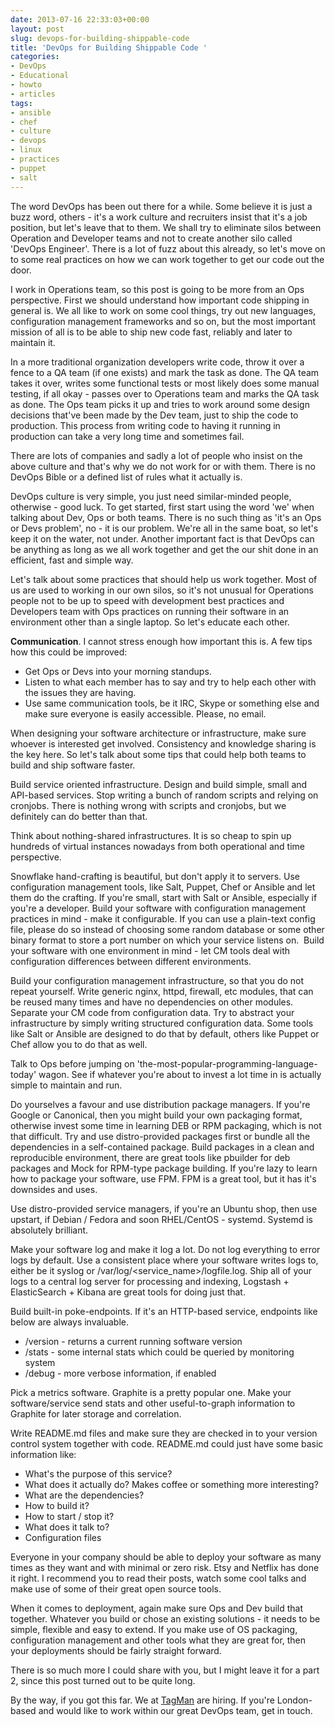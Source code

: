 ```yaml
---
date: 2013-07-16 22:33:03+00:00
layout: post
slug: devops-for-building-shippable-code
title: 'DevOps for Building Shippable Code '
categories:
- DevOps
- Educational
- howto
- articles
tags:
- ansible
- chef
- culture
- devops
- linux
- practices
- puppet
- salt
---
```


The word DevOps has been out there for a while. Some believe it is just a buzz
word, others - it's a work culture and recruiters insist that it's a job
position, but let's leave that to them. We shall try to eliminate silos between
Operation and Developer teams and not to create another silo called 'DevOps
Engineer'. There is a lot of fuzz about this already, so let's move on to some
real practices on how we can work together to get our code out the door.

I work in Operations team, so this post is going to be more from an Ops
perspective. First we should understand how important code shipping in general
is. We all like to work on some cool things, try out new languages,
configuration management frameworks and so on, but the most important mission
of all is to be able to ship new code fast, reliably and later to maintain it.

In a more traditional organization developers write code, throw it over a fence
to a QA team (if one exists) and mark the task as done. The QA team takes it
over, writes some functional tests or most likely does some manual testing, if
all okay - passes over to Operations team and marks the QA task as done. The
Ops team picks it up and tries to work around some design decisions that've
been made by the Dev team, just to ship the code to production. This process
from writing code to having it running in production can take a very long time
and sometimes fail.

There are lots of companies and sadly a lot of people who insist on the above
culture and that's why we do not work for or with them. There is no DevOps
Bible or a defined list of rules what it actually is.

DevOps culture is very simple, you just need similar-minded people, otherwise -
good luck. To get started, first start using the word 'we' when talking about
Dev, Ops or both teams. There is no such thing as 'it's an Ops or Devs
problem', no - it is our problem. We're all in the same boat, so let's keep it
on the water, not under. Another important fact is that DevOps can be anything
as long as we all work together and get the our shit done in an efficient, fast
and simple way.

Let's talk about some practices that should help us work together. Most of us
are used to working in our own silos, so it's not unusual for Operations people
not to be up to speed with development best practices and Developers team with
Ops practices on running their software in an environment other than a single
laptop. So let's educate each other.


**Communication**. I cannot stress enough how important this is. A few tips how this could be improved:

* Get Ops or Devs into your morning standups.
* Listen to what each member has to say and try to help each other with the issues they are having.
* Use same communication tools, be it IRC, Skype or something else and make
  sure everyone is easily accessible. Please, no email.

When designing your software architecture or infrastructure, make sure whoever
is interested get involved. Consistency and knowledge sharing is the key here.
So let's talk about some tips that could help both teams to build and ship
software faster.

Build service oriented infrastructure. Design and build simple, small and
API-based services. Stop writing a bunch of random scripts and relying on
cronjobs. There is nothing wrong with scripts and cronjobs, but we definitely
can do better than that.

Think about nothing-shared infrastructures. It is so cheap to spin up hundreds
of virtual instances nowadays from both operational and time perspective.

Snowflake hand-crafting is beautiful, but don't apply it to servers. Use
configuration management tools, like Salt, Puppet, Chef or Ansible and let them
do the crafting. If you're small, start with Salt or Ansible, especially if
you're a developer. Build your software with configuration management practices
in mind - make it configurable. If you can use a plain-text config file, please
do so instead of choosing some random database or some other binary format to
store a port number on which your service listens on.  Build your software with
one environment in mind - let CM tools deal with configuration differences
between different environments.

Build your configuration management infrastructure, so that you do not repeat
yourself. Write generic nginx, httpd, firewall, etc modules, that can be reused
many times and have no dependencies on other modules. Separate your CM code
from configuration data. Try to abstract your infrastructure by simply writing
structured configuration data. Some tools like Salt or Ansible are designed to
do that by default, others like Puppet or Chef allow you to do that as well.

Talk to Ops before jumping on 'the-most-popular-programming-language-today'
wagon. See if whatever you're about to invest a lot time in is actually simple
to maintain and run.

Do yourselves a favour and use distribution package managers. If you're Google
or <sarcasm>Canonical</sarcasm>, then you might build your own packaging
format, otherwise invest some time in learning DEB or RPM packaging, which is
not that difficult. Try and use distro-provided packages first or bundle all
the dependencies in a self-contained package. Build packages in a clean and
reproducible environment, there are great tools like pbuilder for deb packages
and Mock for RPM-type package building. If you're lazy to learn how to package
your software, use FPM. FPM is a great tool, but it has it's downsides and
uses.

Use distro-provided service managers, if you're an Ubuntu shop, then use
upstart, if Debian / Fedora and soon RHEL/CentOS - systemd. Systemd is
absolutely brilliant.

Make your software log and make it log a lot. Do not log everything to error
logs by default. Use a consistent place where your software writes logs to,
either be it syslog or /var/log/<service_name>/logfile.log. Ship all of your
logs to a central log server for processing and indexing, Logstash +
ElasticSearch + Kibana are great tools for doing just that.

Build built-in poke-endpoints. If it's an HTTP-based service, endpoints like
below are always invaluable.

* /version - returns a current running software version
* /stats - some internal stats which could be queried by monitoring system
* /debug - more verbose information, if enabled

Pick a metrics software. Graphite is a pretty popular one. Make your
software/service send stats and other useful-to-graph information to Graphite
for later storage and correlation.

Write README.md files and make sure they are checked in to your version control
system together with code. README.md could just have some basic information
like:
* What's the purpose of this service?
* What does it actually do? Makes coffee or something more interesting?
* What are the dependencies?
* How to build it?
* How to start / stop it?
* What does it talk to?
* Configuration files

Everyone in your company should be able to deploy your software as many times
as they want and with minimal or zero risk. Etsy and Netflix has done it right.
I recommend you to read their posts, watch some cool talks and make use of some
of their great open source tools.

When it comes to deployment, again make sure Ops and Dev build that together.
Whatever you build or chose an existing solutions - it needs to be simple,
flexible and easy to extend. If you make use of OS packaging, configuration
management and other tools what they are great for, then your deployments
should be fairly straight forward.

There is so much more I could share with you, but I might leave it for a part
2, since this post turned out to be quite long.

By the way, if you got this far. We at
[TagMan](http://eu.tagman.com/about/careers/) are hiring. If you're
London-based and would like to work within our great DevOps team, get in touch.

